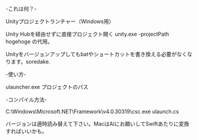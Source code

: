 -これは何？-

Unityプロジェクトランチャー（Windows用）

Unity Hubを経由せずに直接プロジェクト開く unity.exe -projectPath hogehoge の代用。

Unityをバージョンアップしてもbatやショートカットを書き換える必要がなくなります。soredake.

-使い方-

ulauncher.exe プロジェクトのパス

-コンパイル方法-

C:\Windows\Microsoft.NET\Framework\v4.0.30319\csc.exe ulaunch.cs

バージョンは適時読み替えて下さい。MacはAIにお願いしてSwiftあたりに変換すればいいかも。
